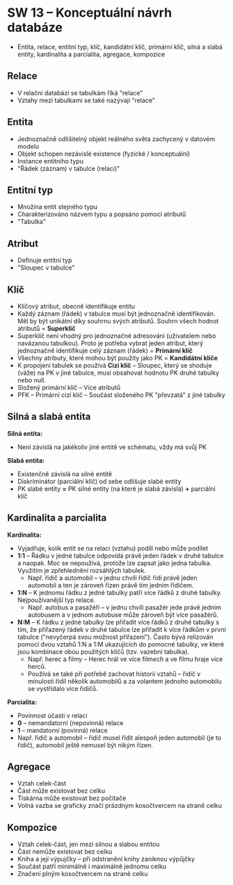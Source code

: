 # SW 13 – Konceptuální návrh databáze

* Entita, relace, entitní typ, klíč, kandidátní klíč, primární klíč, silná a slabá entity, kardinalita a parcialita, agregace, kompozice

## Relace

* V relační databázi se tabulkám říká "relace"
* Vztahy mezi tabulkami se také nazývají "relace"

## Entita

* Jednoznačně odlišitelný objekt reálného světa zachycený v datovém modelu
* Objekt schopen nezávislé existence (fyzické / konceptuální)
* Instance entitního typu
* "Řádek (záznam) v tabulce (relaci)"

## Entitní typ

* Množina entit stejného typu
* Charakterizováno názvem typu a popsáno pomocí atributů
* "Tabulka"

## Atribut

* Definuje entitní typ
* "Sloupec v tabulce"

## Klíč

* Klíčový atribut, obecně identifikuje entitu
* Každý záznam (řádek) v tabulce musí být jednoznačně identifikován. Měl by být unikátní díky souhrnu svých atributů. Souhrn všech hodnot atributů = __Superklíč__
* Superklíč není vhodný pro jednoznačné adresování (uživatelem nebo navázanou tabulkou). Proto je potřeba vybrat jeden atribut, který jednoznačně identifikuje celý záznam (řádek) = __Primární klíč__
* Všechny atributy, které mohou být použity jako PK = __Kandidátní klíče__
* K propojení tabulek se používá __Cizí klíč__ – Sloupec, který se shoduje (váže) na PK v jiné tabulce, musí obsahovat hodnotu PK druhé tabulky nebo null.
* Složený primární klíč – Více atributů
* PFK – Primární cizí klíč – Součást složeného PK "převzatá" z jiné tabulky

## Silná a slabá entita

__Silná entita:__

* Není závislá na jakékoliv jiné entitě ve schématu, vždy má svůj PK

__Slabá entita:__

* Existenčně závislá na silné entitě
* Diskriminátor (parciální klíč) od sebe odlišuje slabé entity
* PK slabé entity __=__ PK silné entity (na které je slabá závislá) __+__ parciální klíč

## Kardinalita a parcialita

__Kardinalita:__

* Vyjadřuje, kolik entit se na relaci (vztahu) podílí nebo může podílet
* __1:1__ – Řádku v jedné tabulce odpovídá právě jeden řádek v druhé tabulce a naopak. Moc se nepoužívá, protože lze zapsat jako jedna tabulka. Využitím je zpřehlednění rozsáhlých tabulek.
  * Např. řidič a automobil – v jednu chvíli řidič řídí právě jeden automobil a ten je zároveň řízen právě tím jedním řidičem.
* __1:N__ – K jednomu řádku z jedné tabulky patří více řádků z druhé tabulky. Nejpoužívanější typ relace.
  * Např. autobus a pasažéři – v jednu chvíli pasažér jede právě jedním autobusem a v jednom autobuse může zároveň být více pasažérů.
* __N:M__ – K řádku z jedné tabulky lze přiřadit více řádků z druhé tabulky s tím, že přiřazený řádek v druhé tabulce lze přiřadit k více řádkům v první tabulce ("nevyčerpá svou možnost přiřazení"). Často bývá relizován pomocí dvou vztahů 1:N a 1:M ukazujících do pomocné tabulky, ve které jsou kombinace obou použitých klíčů (tzv. vazební tabulka).
  * Např. herec a filmy – Herec hrál ve více filmech a ve filmu hraje více herců.
  * Používá se také při potřebě zachovat historii vztahů – řidič v minulosti řídil několik automobilů a za volantem jednoho automobilu se vystřídalo více řidičů.

__Parcialita:__

* Povinnost účasti v relaci
* __0__ – nemandatorní (nepovinná) relace
* __1__ – mandatorní (povinná) relace
* Např. řidič a automobil – řidič musel řídit alespoň jeden automobil (je to řidič), automobil ještě nemusel být nikým řízen.

## Agregace

* Vztah celek-část
* Část může existovat bez celku
* Tiskárna může existovat bez počítače
* Volná vazba se graficky značí prázdným kosočtvercem na straně celku

## Kompozice

* Vztah celek-část, jen mezi silnou a slabou entitou
* Část nemůže existovat bez celku
* Kniha a její výpujčky – při odstranění knihy zaniknou výpůjčky
* Součást patří minimálně i maximálně jednomu celku
* Značení plným kosočtvercem na straně celku
